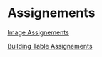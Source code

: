 <h1>Assignements</h1>

<p><a href="/Basic Web Design/Image Assignement.html" target="_self">Image Assignements</a><p/>
<p><a href="/Basic Web Design/Building Table Assignement.html" target="_self">Building Table Assignements</a><p/>
